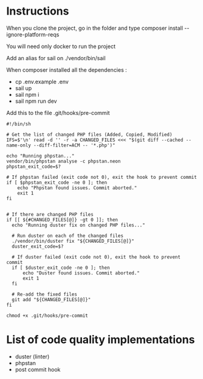 # Instructions 
When you clone the project, go in the folder and type composer install --ignore-platform-reqs

You will need only docker to run the project 

Add an alias for sail on ./vendor/bin/sail

When composer installed all the dependencies : 

- cp .env.example .env
- sail up 
- sail npm i 
- sail npm run dev

Add this to the file .git/hooks/pre-commit

```
#!/bin/sh

# Get the list of changed PHP files (Added, Copied, Modified)
IFS=$'\n' read -d '' -r -a CHANGED_FILES <<< "$(git diff --cached --name-only --diff-filter=ACM -- '*.php')"

echo "Running phpstan..."
vendor/bin/phpstan analyse -c phpstan.neon
phpstan_exit_code=$?

# If phpstan failed (exit code not 0), exit the hook to prevent commit
if [ $phpstan_exit_code -ne 0 ]; then
    echo "Phpstan found issues. Commit aborted."
    exit 1
fi


# If there are changed PHP files
if [[ ${#CHANGED_FILES[@]} -gt 0 ]]; then
  echo "Running duster fix on changed PHP files..."
  
  # Run duster on each of the changed files
  ./vendor/bin/duster fix "${CHANGED_FILES[@]}"
  duster_exit_code=$?

  # If duster failed (exit code not 0), exit the hook to prevent commit
  if [ $duster_exit_code -ne 0 ]; then
      echo "Duster found issues. Commit aborted."
      exit 1
  fi

  # Re-add the fixed files
  git add "${CHANGED_FILES[@]}"
fi
```

```
chmod +x .git/hooks/pre-commit
```

# List of code quality implementations 
- duster (linter)
- phpstan
- post commit hook 


